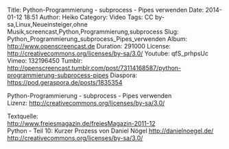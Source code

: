 Title: Python-Programmierung - subprocess - Pipes verwenden
Date: 2014-01-12 18:51
Author: Heiko
Category: Video
Tags: CC by-sa,Linux,Neueinsteiger,ohne Musik,screencast,Python,Programmierung,subprocess
Slug: Python_Programmierung_subprocess_Pipes_verwenden
Album: http://www.openscreencast.de
Duration: 291000
License: http://creativecommons.org/licenses/by-sa/3.0/
Youtube: qfS_prhpsUc
Vimeo: 132196450
Tumblr: http://openscreencast.tumblr.com/post/73114168587/python-programmierung-subprocess-pipes
Diaspora: https://pod.geraspora.de/posts/1835354

Python-Programmierung - subprocess - Pipes verwenden  
Lizenz: <http://creativecommons.org/licenses/by-sa/3.0/>  
  
Textquelle:  
<http://www.freiesmagazin.de/freiesMagazin-2011-12>  
Python - Teil 10: Kurzer Prozess von Daniel Nögel <http://danielnoegel.de/>  
<http://creativecommons.org/licenses/by-sa/3.0/>

